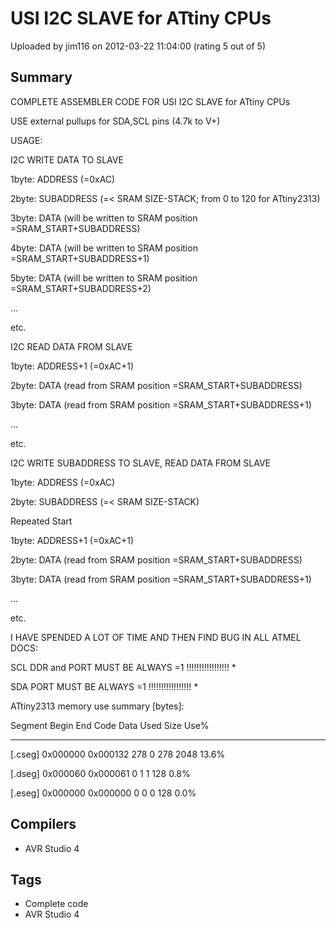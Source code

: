 # USI I2C SLAVE for ATtiny CPUs

Uploaded by jim116 on 2012-03-22 11:04:00 (rating 5 out of 5)

## Summary

COMPLETE ASSEMBLER CODE FOR USI I2C SLAVE for ATtiny CPUs


USE external pullups for SDA,SCL pins (4.7k to V+)


USAGE:


I2C WRITE DATA TO SLAVE  

1byte: ADDRESS (=0xAC)  

2byte: SUBADDRESS (=< SRAM SIZE-STACK; from 0 to 120 for ATtiny2313)  

3byte: DATA (will be written to SRAM position =SRAM\_START+SUBADDRESS)  

4byte: DATA (will be written to SRAM position =SRAM\_START+SUBADDRESS+1)  

5byte: DATA (will be written to SRAM position =SRAM\_START+SUBADDRESS+2)  

...  

etc.


I2C READ DATA FROM SLAVE  

1byte: ADDRESS+1 (=0xAC+1)  

2byte: DATA (read from SRAM position =SRAM\_START+SUBADDRESS)  

3byte: DATA (read from SRAM position =SRAM\_START+SUBADDRESS+1)  

...  

etc.


I2C WRITE SUBADDRESS TO SLAVE, READ DATA FROM SLAVE  

1byte: ADDRESS (=0xAC)  

2byte: SUBADDRESS (=< SRAM SIZE-STACK)  

Repeated Start  

1byte: ADDRESS+1 (=0xAC+1)  

2byte: DATA (read from SRAM position =SRAM\_START+SUBADDRESS)  

3byte: DATA (read from SRAM position =SRAM\_START+SUBADDRESS+1)  

...  

etc.


I HAVE SPENDED A LOT OF TIME AND THEN FIND BUG IN ALL ATMEL DOCS:  

SCL DDR and PORT MUST BE ALWAYS =1 !!!!!!!!!!!!!!!!! *  

SDA PORT MUST BE ALWAYS =1 !!!!!!!!!!!!!!!!! *


ATtiny2313 memory use summary [bytes]:  

Segment Begin End Code Data Used Size Use%  

---------------------------------------------------------------  

[.cseg] 0x000000 0x000132 278 0 278 2048 13.6%  

[.dseg] 0x000060 0x000061 0 1 1 128 0.8%  

[.eseg] 0x000000 0x000000 0 0 0 128 0.0%

## Compilers

- AVR Studio 4

## Tags

- Complete code
- AVR Studio 4
